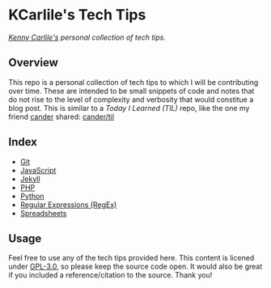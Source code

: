 # KCarlile's Tech Tips

_[Kenny Carlile's](https://github.com/KCarlile) personal collection of tech tips._

## Overview

This repo is a personal collection of tech tips to which I will be contributing over time. These are intended to be small snippets of code and notes that do not rise to the level of complexity and verbosity that would constitue a blog post. This is similar to a _Today I Learned (TIL)_ repo, like the one my friend [cander](https://github.com/cander) shared: [cander/til](https://github.com/cander/til)

## Index

- [Git](git.md)
- [JavaScript](javascript.md)
- [Jekyll](jekyll.md)
- [PHP](php.md)
- [Python](python.md)
- [Regular Expressions (RegEx)](regex.md)
- [Spreadsheets](spreadsheets.md)

## Usage

Feel free to use any of the tech tips provided here. This content is licened under [GPL-3.0](LICENSE), so please keep the source code open. It would also be great if you included a reference/citation to the source. Thank you!
